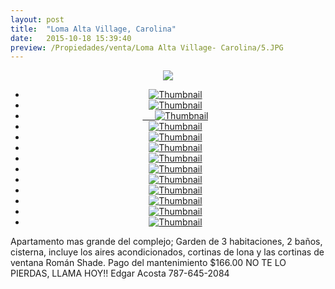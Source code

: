 ```yaml
---
layout: post
title:  "Loma Alta Village, Carolina"
date:   2015-10-18 15:39:40
preview: /Propiedades/venta/Loma Alta Village- Carolina/5.JPG
---
```


<center>
	<div class="mainImg">
		<img src="/Edweb/Propiedades/venta/Loma Alta Village- Carolina/5.JPG" class="custom">
	</div>
	<!--aqui comienza las fotos pequeñas -->
	<ul class="thumbnails">
	  <li>
	    <a href="/Edweb/Propiedades/venta/Loma Alta Village- Carolina/5.JPG">
	      <img class="tumbnails" src="/Edweb/Propiedades/venta/Loma Alta Village- Carolina/5.JPG" alt="Thumbnail">
	    </a>
	  </li>
	  <li>
	    <a href="/Edweb/Propiedades/venta/Loma Alta Village- Carolina/1.JPG">
	      <img class="tumbnails" src="/Edweb/Propiedades/venta/Loma Alta Village- Carolina/1.JPG" alt="Thumbnail">
	    </a>
	  </li>
	  <li>
	    <a href="/Edweb/Propiedades/venta/Loma Alta Village- Carolina/2.JPG">
	      <img class="tumbnails" src="/Edweb/Propiedades/venta/Loma Alta Village- Carolina/2.JPG" alt="Thumbnail">
	    </a>
	  </li>
	  <li>
	    <a href="/Edweb/Propiedades/venta/Loma Alta Village- Carolina/3.JPG">
	      <img class="tumbnails" src="/Edweb/Propiedades/venta/Loma Alta Village- Carolina/3.JPG" alt="Thumbnail">
	    </a>
	  </li>
	  <li>
	    <a href="/Edweb/Propiedades/venta/Loma Alta Village- Carolina/4.JPG">
	      <img class="tumbnails" src="/Edweb/Propiedades/venta/Loma Alta Village- Carolina/4.JPG" alt="Thumbnail">
	    </a>
	  </li>
	  <li>
	    <a href="/Edweb/Propiedades/venta/Loma Alta Village- Carolina/6.JPG">
	      <img class="tumbnails" src="/Edweb/Propiedades/venta/Loma Alta Village- Carolina/6.JPG" alt="Thumbnail">
	    </a>
	  </li>
	  <li>
	    <a href="/Edweb/Propiedades/venta/Loma Alta Village- Carolina/7.JPG">
	      <img class="tumbnails" src="/Edweb/Propiedades/venta/Loma Alta Village- Carolina/7.JPG" alt="Thumbnail">
	    </a>
	  </li>
	  <li>
	    <a href="/Edweb/Propiedades/venta/Loma Alta Village- Carolina/8.JPG">
	      <img class="tumbnails" src="/Edweb/Propiedades/venta/Loma Alta Village- Carolina/8.JPG" alt="Thumbnail">
	    </a>
	  </li>
	  <li>
	    <a href="/Edweb/Propiedades/venta/Loma Alta Village- Carolina/9.JPG">
	      <img class="tumbnails" src="/Edweb/Propiedades/venta/Loma Alta Village- Carolina/9.JPG" alt="Thumbnail">
	    </a>
	  </li>
	  <li>
	    <a href="/Edweb/Propiedades/venta/Loma Alta Village- Carolina/10.JPG">
	      <img class="tumbnails" src="/Edweb/Propiedades/venta/Loma Alta Village- Carolina/10.JPG" alt="Thumbnail">
	    </a>
	  </li>
	  <li>
	    <a href="/Edweb/Propiedades/venta/Loma Alta Village- Carolina/11.JPG">
	      <img class="tumbnails" src="/Edweb/Propiedades/venta/Loma Alta Village- Carolina/11.JPG" alt="Thumbnail">
	    </a>
	  </li>
	  <li>
	    <a href="/Edweb/Propiedades/venta/Loma Alta Village- Carolina/12.JPG">
	      <img class="tumbnails" src="/Edweb/Propiedades/venta/Loma Alta Village- Carolina/12.JPG" alt="Thumbnail">
	    </a>
	  </li>
	  <li>
	    <a href="/Edweb/Propiedades/venta/Loma Alta Village- Carolina/13.JPG">
	      <img class="tumbnails" src="/Edweb/Propiedades/venta/Loma Alta Village- Carolina/13.JPG" alt="Thumbnail">
	    </a>
	  </li>
	</ul>
	<script src="https://ajax.googleapis.com/ajax/libs/jquery/1.9.1/jquery.min.js"></script>
	<script type="text/javascript" src="/Edweb/js/jquery.simpleGal.js"></script>
	<script>
		$(document).ready(function () {
			$('.thumbnails').simpleGal({
				mainImage: '.custom'
			});
		});
	</script>
</center>

Apartamento mas grande del complejo; Garden de 3 habitaciones, 2 baños, cisterna, incluye los aires acondicionados, cortinas de lona y las cortinas de ventana Román Shade. Pago del mantenimiento $166.00 NO TE LO PIERDAS, LLAMA HOY!! Edgar Acosta 787-645-2084
